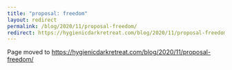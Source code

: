 ```yaml
---
title: "proposal: freedom"
layout: redirect
permalink: /blog/2020/11/proposal-freedom/
redirect: https://hygienicdarkretreat.com/blog/2020/11/proposal-freedom/
---
```


Page moved to <https://hygienicdarkretreat.com/blog/2020/11/proposal-freedom/>

